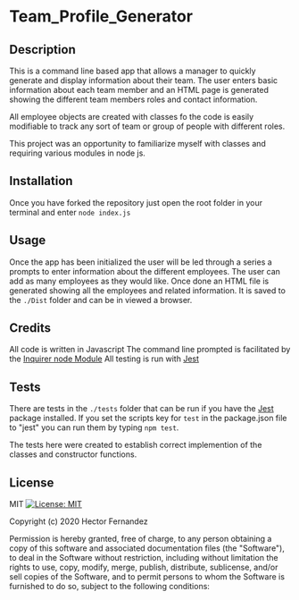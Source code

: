 # Team_Profile_Generator

## Description 
This is a command line based app that allows a manager to quickly generate and display information about their team. The user enters basic information about each team member and an HTML page is generated showing the different team members roles and contact information.

All employee objects are created with classes fo the code is easily modifiable to track any sort of team or group of people with different roles. 

This project was an opportunity to familiarize myself with classes and requiring various modules in node js. 

## Installation
Once you have forked the repository just open the root folder in your terminal and enter `node index.js`

## Usage 
Once the app has been initialized the user will be led through a series a prompts to enter information about the different employees. The user can add as many employees as they would like. Once done an HTML file is generated showing all the employees and related information. It is saved to the `./Dist` folder and can be in viewed  a browser. 

## Credits
All code is written in Javascript
The command line prompted is facilitated by the [Inquirer node Module](https://www.npmjs.com/package/inquirer#examples)
All testing is run with [Jest](https://jestjs.io/)

## Tests

There are tests in the `./tests` folder that can be run if you have the [Jest](https://jestjs.io/) package installed. If you set the scripts key for `test` in the package.json file to "jest" you can run them by typing `npm test`. 

The tests here were created to establish correct implemention of the classes and constructor functions. 



## License

MIT
[![License: MIT](https://img.shields.io/badge/License-MIT-yellow.svg)](https://opensource.org/licenses/MIT)

Copyright (c) 2020 Hector Fernandez

Permission is hereby granted, free of charge, to any person obtaining a copy
of this software and associated documentation files (the "Software"), to deal
in the Software without restriction, including without limitation the rights
to use, copy, modify, merge, publish, distribute, sublicense, and/or sell
copies of the Software, and to permit persons to whom the Software is
furnished to do so, subject to the following conditions:
